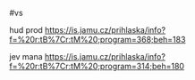 
#vs

hud prod
https://is.jamu.cz/prihlaska/info?f=%20r:tB%7Cr:tM%20;program=368;beh=183

jev mana
https://is.jamu.cz/prihlaska/info?f=%20r:tB%7Cr:tM%20;program=314;beh=180